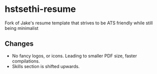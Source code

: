 # hstsethi-resume
Fork of Jake's resume template that strives to be ATS friendly while still being minimalist 

## Changes

- No fancy logos, or icons. Leading to smaller PDF size, faster compilations.
- Skills section is shifted upwards.
